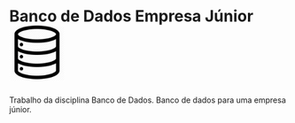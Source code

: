 <h1>Banco de Dados Empresa Júnior <img src='/project_media/db.png' width='100px'></h1>

Trabalho da disciplina Banco de Dados. Banco de dados para uma empresa júnior.
